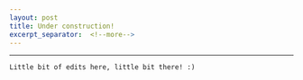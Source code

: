 ```yaml
---
layout: post
title: Under construction!
excerpt_separator:  <!--more-->
---
```

-------------
```
Little bit of edits here, little bit there! :)
```